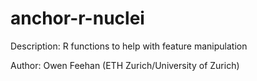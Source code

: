 # anchor-r-nuclei

Description: R functions to help with feature manipulation

Author: Owen Feehan (ETH Zurich/University of Zurich)